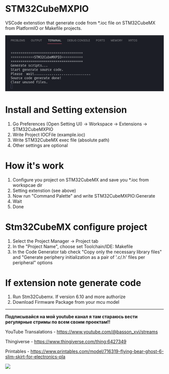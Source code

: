 # STM32CubeMXPIO

VSCode extenstion that generate code from *.ioc file on STM32CubeMX from PlatformIO or Makefile projects.


<img src="https://raw.githubusercontent.com/basson/STM32CubeMXPIO/main/priview/priview_1.png">


# Install and Setting extension

1. Go Preferences (Open Setting UI) -> Workspace -> Extensions -> STM32CubeMXPIO
2. Write Project IOCFile (example.ioc)
3. Write STM32CubeMX exec file (absolute path)
4. Other settings are optional


# How it's work

1. Configure you project on STM32CubeMX and save you *.ioc from workspcae dir
2. Setting extenstion (see above)
3. Now run "Command Palette" and write STM32CubeMXPIO:Generate
4. Wait
5. Done

# Stm32CubeMX configure project

1. Select the Project Manager -> Project tab
2. In the "Project Name", choose set Toolchain/IDE: Makefile
3. In the Code Generator tab check "Copy only the necessary library files" and "Generate periphery initialization as a pair of '.c/.h' files per peripheral" options


# If extension note generate code

1. Run Stm32Cubemx. If version 6.10 and more authorize
2. Download Firmware Package from your mcu model



---



**Подписывайся на мой youtube канал я там стараюсь вести регулярные стримы по всем своим проектам!!**

YouTube Transalations - https://www.youtube.com/@basson_xvi/streams

Thingiverse - https://www.thingiverse.com/thing:6427349

Printables - https://www.printables.com/model/716319-flying-bear-ghost-6-slim-skirt-for-electronics-pla

[![](https://www.buymeacoffee.com/assets/img/custom_images/orange_img.png)](https://www.buymeacoffee.com/basson)